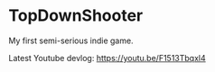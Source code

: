 # TopDownShooter
My first semi-serious indie game. 

Latest Youtube devlog: https://youtu.be/F1513Tbqxl4
